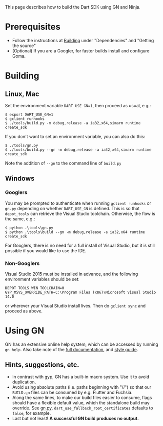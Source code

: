 This page describes how to build the Dart SDK using GN and Ninja.

# Prerequisites

* Follow the instructions at [Building](Building) under "Dependencies" and "Getting the source"
* (Optional) If you are a Googler, for faster builds install and configure Goma.

# Building

## Linux, Mac

Set the environment variable `DART_USE_GN=1`, then proceed as usual, e.g.:

```
$ export DART_USE_GN=1
$ gclient runhooks
$ ./tools/build.py -m debug,release -a ia32,x64,simarm runtime create_sdk
```

If you don't want to set an environment variable, you can also do this:

```
$ ./tools/gn.py
$ ./tools/build.py --gn -m debug,release -a ia32,x64,simarm runtime create_sdk
```

Note the addition of `--gn` to the command line of `build.py`

## Windows

### Googlers

You may be prompted to authenticate when running `gclient runhooks` or `gn.py` depending on whether `DART_USE_GN` is defined. This is so that `depot_tools` can retrieve the Visual Studio toolchain. Otherwise, the flow is the same, e.g.:

```
$ python .\tools\gn.py
$ python .\tools\build --gn -m debug,release -a ia32,x64 runtime create_sdk
```

For Googlers, there is no need for a full install of Visual Studio, but it is still possible if you would like to use the IDE.

### Non-Googlers

Visual Studio 2015 must be installed in advance, and the following environment variables should be set:

```
DEPOT_TOOLS_WIN_TOOLCHAIN=0
GYP_MSVS_OVERRIDE_PATH=C:\Program Files (x86)\Microsoft Visual Studio 14.0
```

or wherever your Visual Studio install lives. Then do `gclient sync` and proceed as above.

# Using GN

GN has an extensive online help system, which can be accessed by running `gn help`. Also take note of the [full documentation](https://chromium.googlesource.com/chromium/src/+/master/tools/gn/docs/), and [style guide](https://chromium.googlesource.com/chromium/src/+/master/tools/gn/docs/style_guide.md).

## Hints, suggestions, etc.
* In contrast with gyp, GN has a built-in macro system. Use it to avoid duplication.
* Avoid using absolute paths (i.e. paths beginning with "//") so that our `BUILD.gn` files can be consumed by e.g. Flutter and Fuchsia.
* Along the same lines, to make our build files easier to consume, flags should have a flexible default value, which the standalone build may override. See [gn.py](https://github.com/dart-lang/sdk/blob/master/tools/gn.py). `dart_use_fallback_root_certificates` defaults to `false`, for example.
* Last but not least! **A successful GN build produces no output.**